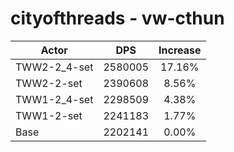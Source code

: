 # cityofthreads - vw-cthun
| Actor | DPS | Increase |
|---|:---:|:---:|
|TWW2-2_4-set|2580005|17.16%|
|TWW2-2-set|2390608|8.56%|
|TWW1-2_4-set|2298509|4.38%|
|TWW1-2-set|2241183|1.77%|
|Base|2202141|0.00%|
